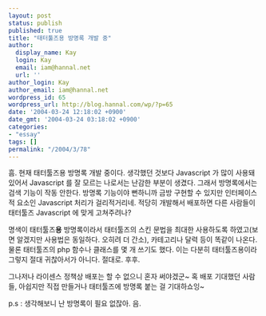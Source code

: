 ```yaml
---
layout: post
status: publish
published: true
title: "태터툴즈용 방명록 개발 중"
author:
  display_name: Kay
  login: Kay
  email: iam@hannal.net
  url: ''
author_login: Kay
author_email: iam@hannal.net
wordpress_id: 65
wordpress_url: http://blog.hannal.com/wp/?p=65
date: '2004-03-24 12:18:02 +0900'
date_gmt: '2004-03-24 03:18:02 +0900'
categories:
- "essay"
tags: []
permalink: "/2004/3/78"
---
```

<p>흠. 현재 태터툴즈용 방명록 개발 중이다. 생각했던 것보다 Javascript 가 많이 사용돼 있어서 Javascript 를 잘 모르는 나로서는 난감한 부분이 생겼다. 그래서 방명록에서는 검색 기능이 작동 안한다. 방명록 기능이야 뻔하니까 금방 구현할 수 있지만 인터페이스적 요소인 Javascript 처리가 걸리적거리네. 적당히 개발해서 배포하면 다른 사람들이 태터툴즈 Javascript 에 맞게 고쳐주려나?</p>
<p>명색이 태터툴즈<b>용</b> 방명록이라서 태터툴즈의 스킨 문법을 최대한 사용하도록 하였고(보면 알겠지만 사용법은 동일하다. 오히려 더 간소), 카테고리나 달력 등이 똑같이 나온다. 물론 태터툴즈의 php 함수나 클래스를 몇 개 쓰기도 했다. 이는 다분히 태터툴즈용이라 그렇지 절대 귀찮아서가 아니다. 절대로. 후후.</p>
<p>그나저나 라이센스 정책상 배포는 할 수 없으니 혼자 써야겠군~ 혹 배포 기대했던 사람들, 아쉽지만 직접 만들거나 태터툴즈에 방명록 붙는 걸 기대하쇼잉~</p>
<p>p.s : 생각해보니 난 방명록이 필요 없잖아. 음.</p>
